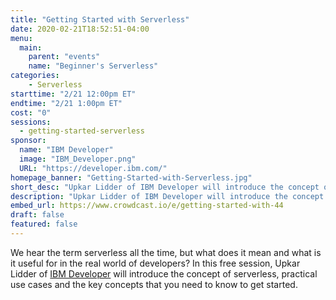 ```yaml
---
title: "Getting Started with Serverless"
date: 2020-02-21T18:52:51-04:00
menu:
  main:
    parent: "events"
    name: "Beginner's Serverless"
categories:
    - Serverless
starttime: "2/21 12:00pm ET"
endtime: "2/21 1:00pm ET"
cost: "0"
sessions:
  - getting-started-serverless
sponsor:
  name: "IBM Developer"
  image: "IBM_Developer.png"
  URL: "https://developer.ibm.com/"
homepage_banner: "Getting-Started-with-Serverless.jpg"
short_desc: "Upkar Lidder of IBM Developer will introduce the concept of serverless, practical use cases and the key concepts that you need to know to get started."
description: "Upkar Lidder of IBM Developer will introduce the concept of serverless, practical use cases and the key concepts that you need to know to get started."
embed_url: https://www.crowdcast.io/e/getting-started-with-44
draft: false
featured: false
---
```


We hear the term serverless all the time, but what does it mean and what is it useful for in the real world of developers? In this free session, Upkar Lidder of [IBM Developer](https://developer.ibm.com/) will introduce the concept of serverless, practical use cases and the key concepts that you need to know to get started.